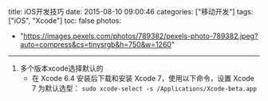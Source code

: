 title: iOS开发技巧
date: 2015-08-10 09:00:46
categories: ["移动开发"]
tags: ["iOS", "Xcode"]
toc: false
photos:
  - "https://images.pexels.com/photos/789382/pexels-photo-789382.jpeg?auto=compress&cs=tinysrgb&h=750&w=1260"
---
1. 多个版本xcode选择默认的
    * 在 Xcode 6.4 安装后下载和安装 Xcode 7，使用以下命令，设置 Xcode 7               为默认选型：
        `sudo xcode-select -s /Applications/Xcode-beta.app`
